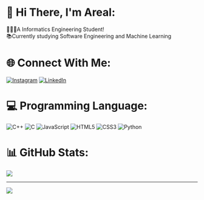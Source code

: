 # 💫 Hi There, I'm Areal:
🧑🏻‍🎓A Informatics Engineering Student!<br>
📚Currently studying Software Engineering and Machine Learning<br>


# 🌐 Connect With Me:
[![Instagram](https://img.shields.io/badge/Instagram-%23E4405F.svg?logo=Instagram&logoColor=white)](https://instagram.com/arilbatubaraa) [![LinkedIn](https://img.shields.io/badge/LinkedIn-%230077B5.svg?logo=linkedin&logoColor=white)](https://www.linkedin.com/in/moch-djauharil-ilmi)

# 💻 Programming Language:
![C++](https://img.shields.io/badge/c++-%2300599C.svg?style=for-the-badge&logo=c%2B%2B&logoColor=white) ![C](https://img.shields.io/badge/c-%2300599C.svg?style=for-the-badge&logo=c&logoColor=white) ![JavaScript](https://img.shields.io/badge/javascript-%23323330.svg?style=for-the-badge&logo=javascript&logoColor=%23F7DF1E) ![HTML5](https://img.shields.io/badge/html5-%23E34F26.svg?style=for-the-badge&logo=html5&logoColor=white) ![CSS3](https://img.shields.io/badge/css3-%231572B6.svg?style=for-the-badge&logo=css3&logoColor=white) ![Python](https://img.shields.io/badge/python-3670A0?style=for-the-badge&logo=python&logoColor=ffdd54) 

# 📊 GitHub Stats:
![](https://github-readme-stats.vercel.app/api/top-langs/?username=mcDJIL&theme=dracula&hide_border=true&include_all_commits=true&count_private=false&layout=compact)<br>

---
[![](https://visitcount.itsvg.in/api?id=mcDJIL&icon=0&color=0)](https://visitcount.itsvg.in)

<!-- Proudly created with GPRM ( https://gprm.itsvg.in ) -->
